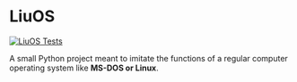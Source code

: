 # LiuOS
[![LiuOS Tests](https://github.com/LiuWoodsCode/LiuOS/actions/workflows/python-package.yml/badge.svg?branch=main)](https://github.com/LiuWoodsCode/LiuOS/actions/workflows/python-package.yml)
  
A small Python project meant to imitate the functions of a regular computer operating system like **MS-DOS or Linux**.
